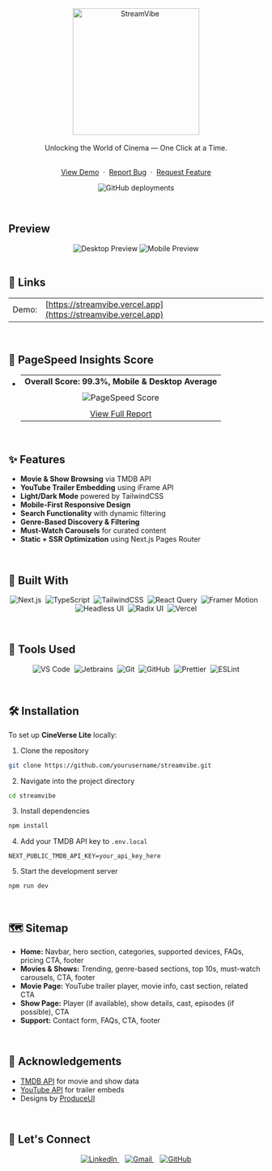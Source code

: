 <div align="center">
  <img src="./public/streamvibe-banner.svg" alt="StreamVibe" width="250">
  <br><br>
  Unlocking the World of Cinema — One Click at a Time.
  <br><br>
  <p>
    <a href="https://streamvibe.vercel.app/">View Demo</a>
    &nbsp;·&nbsp;
    <a href="https://github.com/yourusername/streamvibe/issues">Report Bug</a>
    &nbsp;·&nbsp;
    <a href="https://github.com/yourusername/streamvibe/issues">Request Feature</a>
  </p>
</div>

<!-- Badges -->
<div align="center">

  ![GitHub deployments](https://img.shields.io/github/deployments/yourusername/cineverse-lite/production?style=for-the-badge&logo=vercel&logoColor=white&label=Vercel%20Deployment&labelColor=%23000&color=white)

</div>

<br>

## Preview

<div align='center'>
<img src='./public/preview.png' alt='Desktop Preview'>
<img src='./public/mobile-preview.png' alt='Mobile Preview'>
</div>

<br>

## 🔗 Links

||                                                                   |
  | :----- |:------------------------------------------------------------------|
  | Demo: | [https://streamvibe.vercel.app](https://streamvibe.vercel.app) |

<br>

## 🚀 PageSpeed Insights Score

- ||
  | :-----: |
  |  <b>Overall Score: 99.3%, Mobile & Desktop Average</b> |
  | |
  | <img src='./public/pagespeed.svg' alt='PageSpeed Score'> |
  | |
  | [View Full Report](https://pagespeed.web.dev/) |

<br>

## ✨ Features

- **Movie & Show Browsing** via TMDB API  
- **YouTube Trailer Embedding** using iFrame API  
- **Light/Dark Mode** powered by TailwindCSS  
- **Mobile-First Responsive Design**  
- **Search Functionality** with dynamic filtering  
- **Genre-Based Discovery & Filtering**  
- **Must-Watch Carousels** for curated content  
- **Static + SSR Optimization** using Next.js Pages Router  

<br>

## 🧰 Built With

<div align="center">

![Next.js](https://img.shields.io/badge/Next.js-000000?style=for-the-badge&logo=next.js&logoColor=white)
&nbsp;![TypeScript](https://img.shields.io/badge/TypeScript-3178C6?style=for-the-badge&logo=typescript&logoColor=white)
&nbsp;![TailwindCSS](https://img.shields.io/badge/TailwindCSS-38B2AC?style=for-the-badge&logo=tailwind-css&logoColor=white)
&nbsp;![React Query](https://img.shields.io/badge/React_Query-FF4154?style=for-the-badge&logo=react-query&logoColor=white)
&nbsp;![Framer Motion](https://img.shields.io/badge/Framer%20Motion-EF4E9D?style=for-the-badge&logo=framer&logoColor=white)
&nbsp;![Headless UI](https://img.shields.io/badge/headless_ui-66E3FF?style=for-the-badge&logo=headlessui&logoColor=fff)
&nbsp;![Radix UI](https://img.shields.io/badge/Radix_UI-161618?style=for-the-badge&logo=radixui&logoColor=white)
&nbsp;![Vercel](https://img.shields.io/badge/Vercel-000000?style=for-the-badge&logo=vercel&logoColor=white)

</div>

<br>

## 🧪 Tools Used

<div align="center">

![VS Code](https://img.shields.io/badge/VS%20Code-0078D4?style=for-the-badge&logo=visual-studio-code&logoColor=white)
&nbsp;![Jetbrains](https://img.shields.io/badge/Jetbrains-000000?style=for-the-badge&logo=jetbrains&logoColor=white)
&nbsp;![Git](https://img.shields.io/badge/Git-F05032?style=for-the-badge&logo=git&logoColor=white)
&nbsp;![GitHub](https://img.shields.io/badge/GitHub-181717?style=for-the-badge&logo=github&logoColor=white)
&nbsp;![Prettier](https://img.shields.io/badge/Prettier-F7BA3E?style=for-the-badge&logo=prettier&logoColor=white)
&nbsp;![ESLint](https://img.shields.io/badge/ESLint-4B32C3?style=for-the-badge&logo=eslint&logoColor=white)

</div>

<br>

## 🛠️ Installation

To set up **CineVerse Lite** locally:

1. Clone the repository

```bash
git clone https://github.com/yourusername/streamvibe.git
```

2. Navigate into the project directory

```bash
cd streamvibe
```

3. Install dependencies

```bash
npm install
```

4. Add your TMDB API key to `.env.local`

```env
NEXT_PUBLIC_TMDB_API_KEY=your_api_key_here
```

5. Start the development server

```bash
npm run dev
```

<br>

## 🗺️ Sitemap

- **Home:** Navbar, hero section, categories, supported devices, FAQs, pricing CTA, footer
- **Movies & Shows:** Trending, genre-based sections, top 10s, must-watch carousels, CTA, footer
- **Movie Page:** YouTube trailer player, movie info, cast section, related CTA
- **Show Page:** Player (if available), show details, cast, episodes (if possible), CTA
- **Support:** Contact form, FAQs, CTA, footer

<br>

## 🙏 Acknowledgements

- [TMDB API](https://www.themoviedb.org/documentation/api) for movie and show data
- [YouTube API](https://developers.google.com/youtube/iframe_api_reference) for trailer embeds
- Designs by [ProduceUI](https://www.figma.com/@praha)

<br>

## 🤝 Let's Connect

<div align="center">

  <a href="https://linkedin.com/in/fakeyetami" >
    <img src="https://img.shields.io/badge/LinkedIn-0A66C2?style=for-the-badge&logo=linkedin&logoColor=white" alt="LinkedIn">
  </a>&nbsp;&nbsp;

  <a href="mailto:fakeyetami@gmail.com" target="_blank">
    <img src="https://img.shields.io/badge/Gmail-D14836?style=for-the-badge&logo=gmail&logoColor=white" alt="Gmail"/>
  </a>&nbsp;&nbsp;

  <a href="https://github.com/FakeyeTami/" >
    <img src="https://img.shields.io/badge/GitHub-100000?style=for-the-badge&logo=github&logoColor=white" alt="GitHub">
  </a>

</div>

<br>